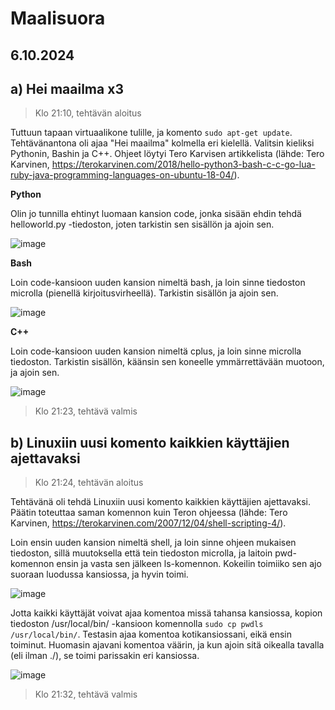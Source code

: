 # Maalisuora

## 6.10.2024

## a) Hei maailma x3

> Klo 21:10, tehtävän aloitus

Tuttuun tapaan virtuaalikone tulille, ja komento `sudo apt-get update`. Tehtävänantona oli ajaa "Hei maailma" kolmella eri kielellä. Valitsin kieliksi Pythonin, Bashin ja C++. Ohjeet löytyi Tero Karvisen artikkelista (lähde: Tero Karvinen, https://terokarvinen.com/2018/hello-python3-bash-c-c-go-lua-ruby-java-programming-languages-on-ubuntu-18-04/).

**Python**

Olin jo tunnilla ehtinyt luomaan kansion code, jonka sisään ehdin tehdä helloworld.py -tiedoston, joten tarkistin sen sisällön ja ajoin sen.

![image](https://github.com/user-attachments/assets/02970669-12af-4e42-a3c2-abfc92e7d019)

**Bash**

Loin code-kansioon uuden kansion nimeltä bash, ja loin sinne tiedoston microlla (pienellä kirjoitusvirheellä). Tarkistin sisällön ja ajoin sen.

![image](https://github.com/user-attachments/assets/1b8038ef-c49f-4c8f-96a7-2c82a8219d69)

**C++**

Loin code-kansioon uuden kansion nimeltä cplus, ja loin sinne microlla tiedoston. Tarkistin sisällön, käänsin sen koneelle ymmärrettävään muotoon, ja ajoin sen.

![image](https://github.com/user-attachments/assets/15773d4e-5609-406a-9cac-c9c01ca483ba)

> Klo 21:23, tehtävä valmis


## b) Linuxiin uusi komento kaikkien käyttäjien ajettavaksi

> Klo 21:24, tehtävän aloitus

Tehtävänä oli tehdä Linuxiin uusi komento kaikkien käyttäjien ajettavaksi. Päätin toteuttaa saman komennon kuin Teron ohjeessa (lähde: Tero Karvinen, https://terokarvinen.com/2007/12/04/shell-scripting-4/).

Loin ensin uuden kansion nimeltä shell, ja loin sinne ohjeen mukaisen tiedoston, sillä muutoksella että tein tiedoston microlla, ja laitoin pwd-komennon ensin ja vasta sen jälkeen ls-komennon. Kokeilin toimiiko sen ajo suoraan luodussa kansiossa, ja hyvin toimi.

![image](https://github.com/user-attachments/assets/7a4bea85-af04-4144-81f0-f88555be44f3)

Jotta kaikki käyttäjät voivat ajaa komentoa missä tahansa kansiossa, kopion tiedoston /usr/local/bin/ -kansioon komennolla `sudo cp pwdls /usr/local/bin/`. Testasin ajaa komentoa kotikansiossani, eikä ensin toiminut. Huomasin ajavani komentoa väärin, ja kun ajoin sitä oikealla tavalla (eli ilman ./), se toimi parissakin eri kansiossa.

![image](https://github.com/user-attachments/assets/303ab88f-7f73-400a-aa59-7edd16be71e6)

> Klo 21:32, tehtävä valmis






